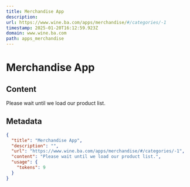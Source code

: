 ```yaml
---
title: Merchandise App
description: 
url: https://www.wine.ba.com/apps/merchandise/#/categories/-1
timestamp: 2025-01-20T16:12:59.923Z
domain: www.wine.ba.com
path: apps_merchandise
---
```


# Merchandise App



## Content

Please wait until we load our product list.

## Metadata

```json
{
  "title": "Merchandise App",
  "description": "",
  "url": "https://www.wine.ba.com/apps/merchandise/#/categories/-1",
  "content": "Please wait until we load our product list.",
  "usage": {
    "tokens": 9
  }
}
```
